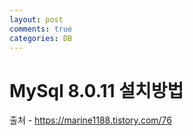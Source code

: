 ```yaml
---
layout: post
comments: true
categories: DB
---
```


# MySql 8.0.11 설치방법



출처 - https://marine1188.tistory.com/76

